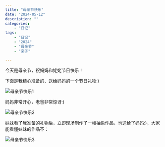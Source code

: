```yaml
---
title: "母亲节快乐"
date: "2024-05-12"
description: ""
categories:
    - "日记"
tags:
    - "日记"
    - "2024"
    - "母亲节"
    - "亲子"

---
```


今天是母亲节，祝妈妈和姥姥节日快乐！

下面是我精心准备的、送给妈妈的一个节日礼物:)

![母亲节快乐1](http://image.tonybai.com/img/202405/diary_20240512_01.jpg)

妈妈非常开心，老爸非常惊讶:)

![母亲节快乐2](http://image.tonybai.com/img/202405/diary_20240512_03.jpg)

妹妹看了我准备的礼物后，立即现场制作了一幅抽象作品，也送给了妈妈:)，大家能看懂妹妹的作品不：

![母亲节快乐3](http://image.tonybai.com/img/202405/diary_20240512_02.jpg)
